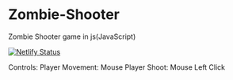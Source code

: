 # Zombie-Shooter
Zombie Shooter game in js(JavaScript)

[![Netlify Status](https://api.netlify.com/api/v1/badges/09d8fc22-d87a-4e5d-9573-d680c4db02fe/deploy-status)](https://zombie-shooter.netlify.com/)

Controls: Player Movement: Mouse          Player Shoot: Mouse Left Click 
